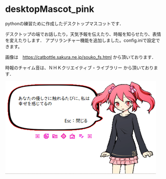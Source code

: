 # desktopMascot_pink
pythonの練習ために作成したデスクトップマスコットです．

デスクトップの端でお話したり，天気予報を伝えたり、時報を知らせたり、表情を変えたりします．
アプリランチャー機能を追加しました。config.iniで設定できます。

画像は　https://catbottle.sakura.ne.jp/souko_fs.html
から頂いております．

時報のチャイム音は、ＮＨＫクリエイティブ・ライブラリー から頂いております．

![](documents/screenshot.png)
